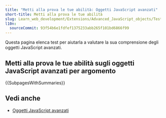 ```yaml
---
title: "Metti alla prova le tue abilità: Oggetti JavaScript avanzati"
short-title: Metti alla prova le tue abilità
slug: Learn_web_development/Extensions/Advanced_JavaScript_objects/Test_your_skills
l10n:
  sourceCommit: 93f54b6e1fdfef1375233abb265f101bd6866f99
---
```


Questa pagina elenca test per aiutarla a valutare la sua comprensione degli oggetti JavaScript avanzati.

## Metti alla prova le tue abilità sugli oggetti JavaScript avanzati per argomento

{{SubpagesWithSummaries}}

## Vedi anche

- [Oggetti JavaScript avanzati](/it/docs/Learn_web_development/Extensions/Advanced_JavaScript_objects)
